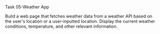 Task 05-Weather App

Build a web page that fetches weather data from a weather API based on the user's location or a user-inputted location.
Display the current weather conditions, temperature, and other relevant information.
